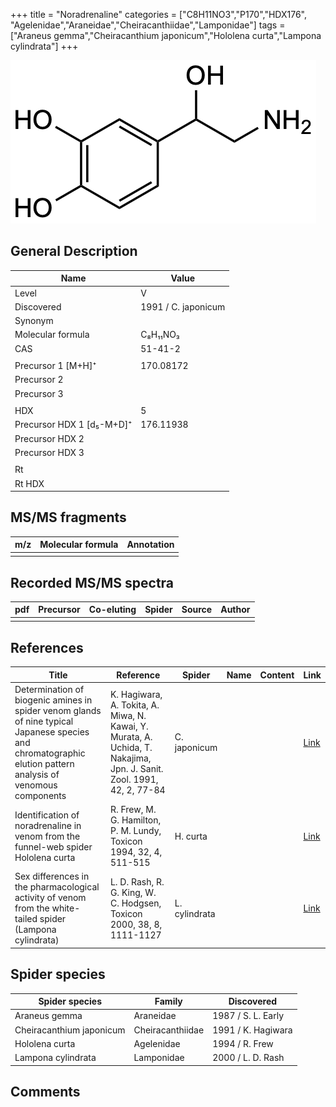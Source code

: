 +++
title = "Noradrenaline"
categories = ["C8H11NO3","P170","HDX176",
"Agelenidae","Araneidae","Cheiracanthiidae","Lamponidae"]
tags = ["Araneus gemma","Cheiracanthium japonicum","Hololena curta","Lampona cylindrata"]
+++

![](/img/Noradrenaline.png)

## General Description

| Name                      | Value               |
|---------------------------|---------------------|
| Level                     | V                   |
| Discovered                | 1991 / C. japonicum |
| Synonym                   |                     |
| Molecular formula         | C₈H₁₁NO₃            |
| CAS                       | 51-41-2             |
|                           |                     |
| Precursor 1 [M+H]⁺        | 170.08172           |
| Precursor 2               |                     |
| Precursor 3               |                     |
|                           |                     |
| HDX                       | 5                   |
| Precursor HDX 1 [d₅-M+D]⁺ | 176.11938           |
| Precursor HDX 2           |                     |
| Precursor HDX 3           |                     |
|                           |                     |
| Rt                        |                     |
| Rt HDX                    |                     |

## MS/MS fragments

| m/z | Molecular formula | Annotation |
|-----|-------------------|------------|
|     |                   |            |

## Recorded MS/MS spectra

| pdf | Precursor | Co-eluting | Spider | Source | Author |
|-----|-----------|------------|--------|--------|--------|
|     |           |            |        |        |        |

## References

| Title                                                                                                                                                        | Reference                                                                                                             | Spider        | Name | Content | Link                                          |
|--------------------------------------------------------------------------------------------------------------------------------------------------------------|-----------------------------------------------------------------------------------------------------------------------|---------------|------|---------|-----------------------------------------------|
| Determination of biogenic amines in spider venom glands of nine typical Japanese species and chromatographic elution pattern analysis of venomous components | K. Hagiwara, A. Tokita, A. Miwa, N. Kawai, Y. Murata, A. Uchida, T. Nakajima, Jpn. J. Sanit. Zool. 1991, 42, 2, 77-84 | C. japonicum  |      |         | [Link](https://doi.org/10.7601/mez.42.77)             |
| Identification of noradrenaline in venom from the funnel-web spider Hololena curta                                                                           | R. Frew, M. G. Hamilton, P. M. Lundy, Toxicon 1994, 32, 4, 511-515                                                    | H. curta      |      |         | [Link](https://doi.org/10.1016/0041-0101(94)90303-4)  |
| Sex differences in the pharmacological activity of venom from the white-tailed spider (Lampona cylindrata)                                                   | L. D. Rash, R. G. King, W. C. Hodgsen, Toxicon 2000, 38, 8, 1111-1127                                                 | L. cylindrata |      |         | [Link](https://doi.org/10.1016/S0041-0101(99)00226-3) |

## Spider species

| Spider species           | Family           | Discovered         |
|--------------------------|------------------|--------------------|
| Araneus gemma            | Araneidae        | 1987 / S. L. Early |
| Cheiracanthium japonicum | Cheiracanthiidae | 1991 / K. Hagiwara |
| Hololena curta           | Agelenidae       | 1994 / R. Frew     |
| Lampona cylindrata       | Lamponidae       | 2000 / L. D. Rash  |

## Comments